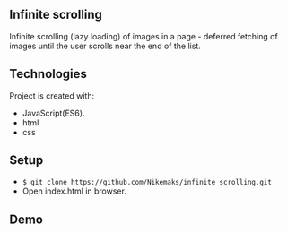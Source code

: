 ## Infinite scrolling 
Infinite scrolling (lazy loading) of images in a page - deferred fetching of images until the user scrolls near the end of the list.

## Technologies
Project is created with:
* JavaScript(ES6).
* html
* css

## Setup
* `$ git clone https://github.com/Nikemaks/infinite_scrolling.git`
* Open index.html in browser.

## Demo
